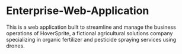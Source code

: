 # Enterprise-Web-Application
This is a web application built to streamline and manage the business operations of HoverSprite, a fictional agricultural solutions company specializing in organic fertilizer and pesticide spraying services using drones.
